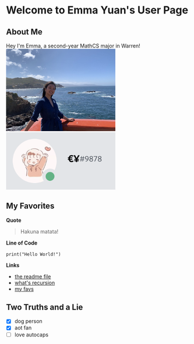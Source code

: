 # Welcome to Emma Yuan's User Page

## About Me
Hey I'm Emma, a second-year MathCS major in Warren! 
<img src="pic_profile.jpeg"
     alt="profile pic"
     width = 300px />
<img src="pic_discord.png"
     alt="discord pic"
     width = 300px />

## My Favorites 

**Quote**
> Hakuna matata!

**Line of Code**
```
print("Hello World!")
```

**Links**
- [the readme file](README.md)
- [what's recursion](https://www.google.com/search?q=recursion&oq=recursion&aqs=chrome..69i57j0i20i263i433j0i131i433j46i433j0i131i433l3j0l2j0i131i433.3320j1j1&sourceid=chrome&ie=UTF-8)
- [my favs](#my-favorites)

## Two Truths and a Lie
- [x] dog person
- [x] aot fan
- [ ] love autocaps
